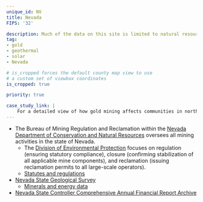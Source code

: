 ```yaml
---
unique_id: NV
title: Nevada
FIPS: '32'

description: Much of the data on this site is limited to natural resource extraction on federal land, which represents 84.9% of all land in Nevada.
tag:
- gold
- geothermal
- solar
- Nevada

# is_cropped forces the default county map view to use
# a custom set of viewbox coordinates
is_cropped: true

priority: true

case_study_link: |
    For a detailed view of how gold mining affects communities in northern Nevada, read the [case study on Elko and Eureka Counties]({{ site.baseurl }}/case-studies/elko-and-eureka/) or the [case study on Humboldt and Lander Counties]({{ site.baseurl }}/case-studies/humboldt-and-lander/).
---
```

* The Bureau of Mining Regulation and Reclamation within the [Nevada Department of Conservation and Natural Resources](http://dcnr.nv.gov/) oversees all mining activities in the state of Nevada.
  - The [Division of Environmental Protection](http://ndep.nv.gov/BMRR/index.htm) focuses on regulation (ensuring statutory compliance), closure (confirming stabilization of all applicable mine components), and reclamation (issuing reclamation permits to all large-scale operators).
  - [Statutes and regulations](http://ndep.nv.gov/BMRR/regs.htm)
* [Nevada State Geological Survey](http://www.nbmg.unr.edu/index.html)
  - [Minerals and energy data](http://www.nbmg.unr.edu/Minerals&Energy/index.html)
* [Nevada State Controller Comprehensive Annual Financial Report Archive](http://controller.nv.gov/FinancialReports/CAFR_Download_Page.html)
